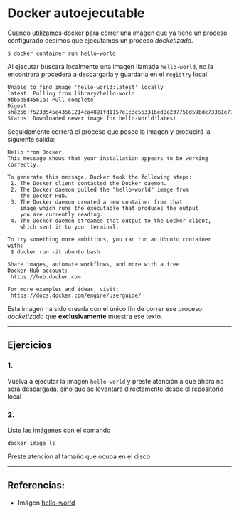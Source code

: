 # Docker autoejecutable

Cuando utilizamos docker para correr una imagen que ya tiene un proceso configurado decimos que ejecutamos un proceso _docketizado_.

```
$ docker container run hello-world
```

Al ejecutar buscará localmente una imagen llamada `hello-world`, no la encontrará procederá a descargarla y guardarla en el `registry` local:

```
Unable to find image 'hello-world:latest' locally
latest: Pulling from library/hello-world
9bb5a5d4561a: Pull complete
Digest: sha256:f5233545e43561214ca4891fd1157e1c3c563316ed8e237750d59bde73361e77
Status: Downloaded newer image for hello-world:latest
```

Seguidamente correrá el proceso que posee la imagen y producirá la siguiente salida:

```
Hello from Docker.
This message shows that your installation appears to be working correctly.

To generate this message, Docker took the following steps:
 1. The Docker client contacted the Docker daemon.
 2. The Docker daemon pulled the "hello-world" image from
    the Docker Hub.
 3. The Docker daemon created a new container from that 
    image which runs the executable that produces the output 
    you are currently reading.
 4. The Docker daemon streamed that output to the Docker client, 
    which sent it to your terminal.

To try something more ambitious, you can run an Ubuntu container 
with:
 $ docker run -it ubuntu bash

Share images, automate workflows, and more with a free 
Docker Hub account:
 https://hub.docker.com

For more examples and ideas, visit:
 https://docs.docker.com/engine/userguide/

```

Esta imagen ha sido creada con el único fin de correr ese proceso _docketizado_ que __exclusivamente__ muestra ese texto.

---

## Ejercicios

### 1.
Vuelva a ejecutar la imagen `hello-world` y preste atención a que ahora no será descargada, sino que se levantará directamente desde el repositorio local

### 2.
Liste las imágenes con el comando

```
docker image ls
```

Preste atención al tamaño que ocupa en el disco

---

## Referencias: 

- Imágen [hello-world](https://hub.docker.com/_/hello-world/)



